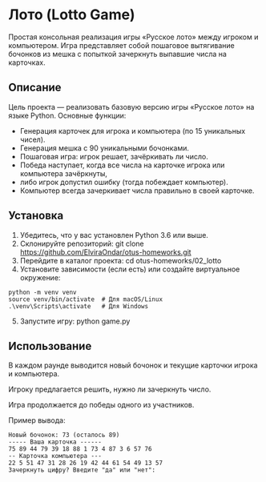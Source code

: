 # Лото (Lotto Game)

Простая консольная реализация игры «Русское лото» между игроком и компьютером. 
Игра представляет собой пошаговое вытягивание бочонков из мешка с попыткой 
зачеркнуть выпавшие числа на карточках.

## Описание

Цель проекта — реализовать базовую версию игры «Русское лото» на языке Python. 
Основные функции:

- Генерация карточек для игрока и компьютера (по 15 уникальных чисел).
- Генерация мешка с 90 уникальными бочонками.
- Пошаговая игра: игрок решает, зачёркивать ли число.
- Победа наступает, когда все числа на карточке игрока или компьютера зачёркнуты,
- либо игрок допустил ошибку (тогда побеждает компьютер).
- Компьютер всегда зачеркивает числа правильно в своей карточке.

## Установка

1. Убедитесь, что у вас установлен Python 3.6 или выше.
2. Склонируйте репозиторий: git clone https://github.com/ElviraOndar/otus-homeworks.git
3. Перейдите в каталог проекта: cd otus-homeworks/02_lotto
4. Установите зависимости (если есть) или создайте виртуальное окружение:
```
python -m venv venv
source venv/bin/activate  # Для macOS/Linux
.\venv\Scripts\activate   # Для Windows
```
5. Запустите игру: python game.py

## Использование

В каждом раунде выводится новый бочонок и текущие карточки игрока и компьютера.

Игроку предлагается решить, нужно ли зачеркнуть число.

Игра продолжается до победы одного из участников.

Пример вывода:
```
Новый бочонок: 73 (осталось 89)
----- Ваша карточка ------
75 89 44 79 39 18 88 1 73 4 87 3 6 57 76
-- Карточка компьютера ---
22 5 51 47 31 28 26 19 42 44 61 54 49 13 57
Зачеркнуть цифру? Введите "да" или "нет":
```